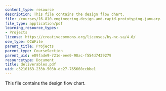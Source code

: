 ```yaml
---
content_type: resource
description: This file contains the design flow chart.
file: /courses/16-810-engineering-design-and-rapid-prototyping-january-iap-2005/c3210163233b503bdc27765660ccbbe1_deliverables.pdf
file_type: application/pdf
learning_resource_types:
- Projects
license: https://creativecommons.org/licenses/by-nc-sa/4.0/
ocw_type: OCWFile
parent_title: Projects
parent_type: CourseSection
parent_uid: e89fade9-721e-eee0-98ac-f554d7439279
resourcetype: Document
title: deliverables.pdf
uid: c3210163-233b-503b-dc27-765660ccbbe1
---
```

This file contains the design flow chart.